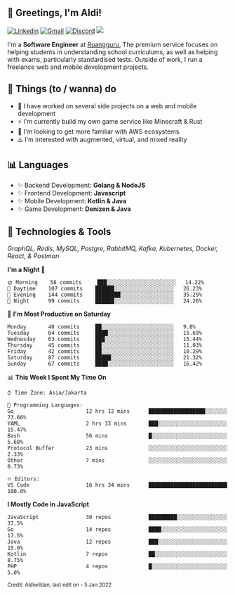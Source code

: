 <!-- Greetings -->
## 👋 Greetings, I'm Aldi!

<!-- Social Media -->
[![Linkedin](https://img.shields.io/badge/-aldiwildan-blue?style=flat&logo=Linkedin&logoColor=white)](https://www.linkedin.com/in/aldiwildan/)
[![Gmail](https://img.shields.io/badge/-aldiwild77@gmail.com-c14438?style=flat&logo=Gmail&logoColor=white)](mailto:aldiwild77@gmail.com)
[![Discord](https://img.shields.io/badge/-Chroma-5663F7?style=flat&logo=Discord&logoColor=white)](https://discord.gg/BUxraQ8)
![](https://komarev.com/ghpvc/?username=aldiwildan77&label=Visitor&color=2bbc8a)

<!-- Introduction -->
I'm a **Software Engineer** at [Ruangguru](https://ruangguru.com), The premium service focuses on helping students in understanding school curriculums, as well as helping with exams, particularly standardised tests. Outside of work, I run a freelance web and mobile development projects.

## 📃 Things (to / wanna) do
- 🐝 I have worked on several side projects on a web and mobile development
- ⚡ I'm currently build my own game service like Minecraft & Rust
- 🌱 I'm looking to get more familiar with AWS ecosystems
- ♨️ I'm interested with augmented, virtual, and mixed reality

## 📊 Languages
- ✨ Backend Development: **Golang & NodeJS**
- ✨ Frontend Development: **Javascript**
- ✨ Mobile Development: **Kotlin & Java**
- ✨ Game Development: **Denizen & Java**

## 🔧 Technologies & Tools
*GraphQL, Redis, MySQL, Postgre, RabbitMQ, Kafka, Kubernetes, Docker, React, & Postman*

<!--START_SECTION:waka-->
**I'm a Night 🦉** 

```text
🌞 Morning    58 commits     ███░░░░░░░░░░░░░░░░░░░░░░   14.22% 
🌆 Daytime    107 commits    ██████░░░░░░░░░░░░░░░░░░░   26.23% 
🌃 Evening    144 commits    ████████░░░░░░░░░░░░░░░░░   35.29% 
🌙 Night      99 commits     ██████░░░░░░░░░░░░░░░░░░░   24.26%

```
📅 **I'm Most Productive on Saturday** 

```text
Monday       40 commits     ██░░░░░░░░░░░░░░░░░░░░░░░   9.8% 
Tuesday      64 commits     ████░░░░░░░░░░░░░░░░░░░░░   15.69% 
Wednesday    63 commits     ███░░░░░░░░░░░░░░░░░░░░░░   15.44% 
Thursday     45 commits     ██░░░░░░░░░░░░░░░░░░░░░░░   11.03% 
Friday       42 commits     ██░░░░░░░░░░░░░░░░░░░░░░░   10.29% 
Saturday     87 commits     █████░░░░░░░░░░░░░░░░░░░░   21.32% 
Sunday       67 commits     ████░░░░░░░░░░░░░░░░░░░░░   16.42%

```


📊 **This Week I Spent My Time On** 

```text
⌚︎ Time Zone: Asia/Jakarta

💬 Programming Languages: 
Go                       12 hrs 12 mins      ██████████████████░░░░░░░   73.66% 
YAML                     2 hrs 33 mins       ███░░░░░░░░░░░░░░░░░░░░░░   15.47% 
Bash                     56 mins             █░░░░░░░░░░░░░░░░░░░░░░░░   5.68% 
Protocol Buffer          23 mins             ░░░░░░░░░░░░░░░░░░░░░░░░░   2.33% 
Other                    7 mins              ░░░░░░░░░░░░░░░░░░░░░░░░░   0.73%

🔥 Editors: 
VS Code                  16 hrs 34 mins      █████████████████████████   100.0%

```

**I Mostly Code in JavaScript** 

```text
JavaScript               30 repos            █████████░░░░░░░░░░░░░░░░   37.5% 
Go                       14 repos            ████░░░░░░░░░░░░░░░░░░░░░   17.5% 
Java                     12 repos            ███░░░░░░░░░░░░░░░░░░░░░░   15.0% 
Kotlin                   7 repos             ██░░░░░░░░░░░░░░░░░░░░░░░   8.75% 
PHP                      4 repos             █░░░░░░░░░░░░░░░░░░░░░░░░   5.0%

```



<!--END_SECTION:waka-->

<sub>Credit: Aldiwildan, last edit on - 5 Jan 2022</sub>
